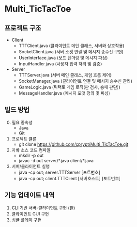 # Multi_TicTacToe

## 프로젝트 구조
- Client
    - TTTClient.java (클라이언트 메인 클래스, 서버와 상호작용)
    - SocketClient.java (서버 소켓 연결 및 메시지 송수신 구현)
    - UserInterface.java (보드 렌더링 및 메시지 파싱)
    - InputHandler.java (사용자 입력 처리 및 검증)
- Server
    - TTTServer.java (서버 메인 클래스, 게임 흐름 제어)
    - SocketManager.java (클라이언트 연결 및 메시지 송수신 관리)
    - GameLogic.java (틱택토 게임 로직(판 검사, 승패 판단))
    - MessageHandler.java (메시지 포맷 정의 및 파싱)

## 빌드 방법
0. 필요 종속성
    - Java
    - Git
2. 프로젝트 클론
    - git clone https://github.com/cprypt/Multi_TicTacToe.git
3. 자바 소스 코드 컴파일
    - mkdir -p out
    - javac -d out server/\*.java client/\*.java
4. 서버/클라이언트 실행
    - java -cp out; server.TTTServer [포트번호]
    - java -cp out; client.TTTClient [서버호스트] [포트번호]

## 기능 업데이트 내역
1. CLI 기반 서버-클라이언트 구현 (완)
2. 클라이언트 GUI 구현
3. 싱글 플레이 구현
